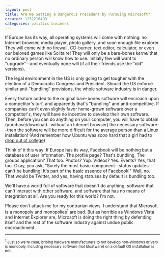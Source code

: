 ```yaml
---
layout: post
title: Are We Setting a Dangerous Precedent by Pursuing Microsoft?
created: 1232216493
categories: politics business
---
```

If Europe has its way, all operating systems will come with nothing: no Internet browser, media player, photo gallery, and soon enough file explorer. They will come with no firewall, CD-burner, text editor, calculator, or even our beloved games like Solitaire! They will only be a bare-bones *kernel* that no ordinary person will know how to use. Initially few will want to "upgrade"--and eventually none will (if all their friends use the "old" versions).

The legal environment in the US is only going to get tougher with the election of a Democratic Congress and President. Should the US enforce similar anti-"bundling" provisions, the whole software industry is in danger.

Every feature added to the original bare-bones software will encroach upon a competitor's turf, and apparently that's "bundling" and anti-competitive. If companies can't even slightly favor home-grown software over a competitor's, they will have no incentive to develop their own software. Then, before you can do anything on your computer, you will have to obtain (purchase/download...without an Internet browser) the necessary software--then the software will be more difficult for the average person than a Linux installation! (And remember how Ubuntu was *sooo* hard that a girl had to [drop out of college](http://www.wkowtv.com/Global/story.asp?S=9667184))

Think of it this way: If Europe has its way, Facebook will be nothing but a database of user information. The profile page? That's bundling. The groups application? That too. Photos? Yup. Videos? Yes. Events? Yes, that too. Okay, you ask, "Surely the most basic component--status updates--can't be bundling! It's part of the basic essence of Facebook!" Well, no. That would be Twitter, and yes, having statuses by default is bundling too.

We'll have a world full of software that doesn't do anything, software that can't interact with other software, and software that has no means of integration at all. Are you ready for this world? I'm not.

Please don't attack me for my contrarian views. I understand that Microsoft is a monopoly and monopolies<sup>1</sup> are bad. But as horrible as Windows Vista and Internet Explorer are, Microsoft is doing the right thing by defending itself and the rest of the software industry against undue public encroachment.
<hr />
<small><sup>1</sup> Just so we're clear, bribing hardware manufacturers to not develop non-Windows drivers is monopoly. Including necessary software (not bloatware) on a default OS installation is not.</small>
